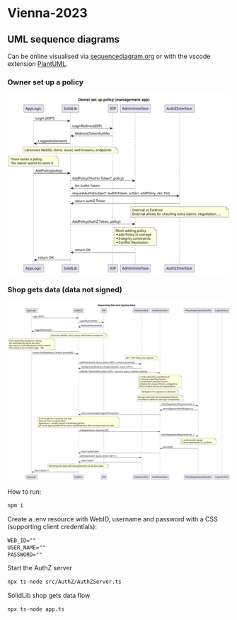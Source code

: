 # Vienna-2023

## UML sequence diagrams

Can be online visualised via [sequencediagram.org](https://sequencediagram.org/) or with the vscode extension [PlantUML](https://plantuml.com/).

### Owner set up a policy

![](img/owner-set-up-policy.svg)

### Shop gets data (data not signed)

![](img/shop-get-data-version-not-signing-data.svg)

How to run:

```sh
npm i
```
Create a .env resource with WebID, username and password with a CSS (supporting client credentials):

```env
WEB_ID=""
USER_NAME=""
PASSWORD=""
```

Start the AuthZ server

```sh
npx ts-node src/AuthZ/AuthZServer.ts
```

SolidLib shop gets data flow

```sh
npx ts-node app.ts 
```